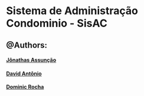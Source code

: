 # Sistema de Administração Condominio - **SisAC**    
## @Authors:

#### [**Jônathas Assunção**](https://jonassuncao.github.io/)  

#### [**David Antônio**](https://davidbarros.github.io/)

#### [**Dominic Rocha**](https://dominicrp.github.io/)
